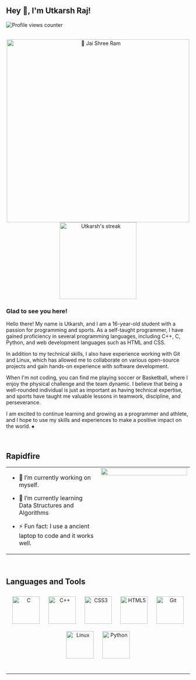 ## Hey 👋, I'm Utkarsh Raj! 
![Profile views counter](https://komarev.com/ghpvc/?username=Utkarsh0uchiha&&style=flat-square)   
<br/>

<p align="center">
</p>
<p align="center">
  <img title="🚩 Jai Shree Ram" src="https://o.remove.bg/downloads/83a9503e-f50c-4fa4-a729-c828163013d0/Ramayan-The-Legend-of-Prince-Rama-japanese-ramayana-scene-removebg-preview.png" width=500px/>
        <img alt="Utkarsh's streak" src="https://github-readme-streak-stats.herokuapp.com?user=utkarsh0uchiha&theme=highcontrast&hide_border=true)](https://git.io/streak-stats)" height=210px/>
    </a>

<br>
  
### Glad to see you here!  
Hello there! My name is Utkarsh, and I am a 16-year-old student with a passion for programming and sports. As a self-taught programmer, I have gained proficiency in several programming languages, including C++, C, Python, and web development languages such as HTML and CSS.

In addition to my technical skills, I also have experience working with Git and Linux, which has allowed me to collaborate on various open-source projects and gain hands-on experience with software development.

When I'm not coding, you can find me playing soccer or Basketball, where I enjoy the physical challenge and the team dynamic. I believe that being a well-rounded individual is just as important as having technical expertise, and sports have taught me valuable lessons in teamwork, discipline, and perseverance.

I am excited to continue learning and growing as a programmer and athlete, and I hope to use my skills and experiences to make a positive impact on the world. ♠️ 
  

<br/>  


## Rapidfire  
<table><tr><td valign="top" width="50%">

- 🔭 I’m currently working on myself.  
  

- 🌱 I’m currently learning Data Structures and Algorithms  
  

- ⚡ Fun fact: I use a ancient laptop to code and it works well.  


</td><td valign="top" width="50%">

<div align="center">
<img src="https://rishavanand.github.io/static/images/greetings.gif" align="center" style="width: 100%" />
</div>  


</td></tr></table>  

<br/>  


## Languages and Tools  
<div align="center">  
<a href="https://www.cprogramming.com/" target="_blank"><img style="margin: 10px" src="https://profilinator.rishav.dev/skills-assets/c-original.svg" alt="C" height="75" /></a>  
<a href="https://www.cplusplus.com/" target="_blank"><img style="margin: 10px" src="https://profilinator.rishav.dev/skills-assets/cplusplus-original.svg" alt="C++" height="75" /></a>  
<a href="https://www.w3schools.com/css/" target="_blank"><img style="margin: 10px" src="https://profilinator.rishav.dev/skills-assets/css3-original-wordmark.svg" alt="CSS3" height="75" /></a>  
<a href="https://en.wikipedia.org/wiki/HTML5" target="_blank"><img style="margin: 10px" src="https://profilinator.rishav.dev/skills-assets/html5-original-wordmark.svg" alt="HTML5" height="75" /></a>  
<a href="https://github.com/" target="_blank"><img style="margin: 10px" src="https://profilinator.rishav.dev/skills-assets/git-scm-icon.svg" alt="Git" height="75" /></a>  
<a href="https://www.linux.org/" target="_blank"><img style="margin: 10px" src="https://profilinator.rishav.dev/skills-assets/linux-original.svg" alt="Linux" height="75" /></a>  
<a href="https://www.python.org/" target="_blank"><img style="margin: 10px" src="https://profilinator.rishav.dev/skills-assets/python-original.svg" alt="Python" height="75" /></a>  
</div>  

<br/>  

----

